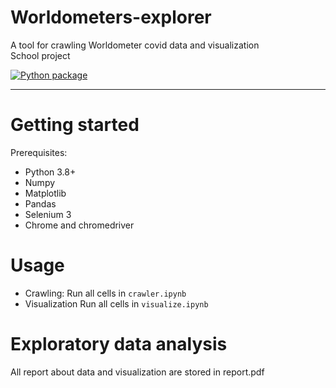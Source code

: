 # Worldometers-explorer
A tool for crawling Worldometer covid data and visualization <br>
School project

[![Python package](https://github.com/ndkhoa0704/Worldometers-explorer/actions/workflows/crawljob.yml/badge.svg)](https://github.com/ndkhoa0704/Worldometers-explorer/actions/workflows/crawljob.yml)
___
# Getting started
Prerequisites:
* Python 3.8+
* Numpy
* Matplotlib
* Pandas
* Selenium 3
* Chrome and chromedriver
# Usage
* Crawling: Run all cells in ```crawler.ipynb```
* Visualization Run all cells in ```visualize.ipynb```
# Exploratory data analysis
All report about data and visualization are stored in report.pdf
